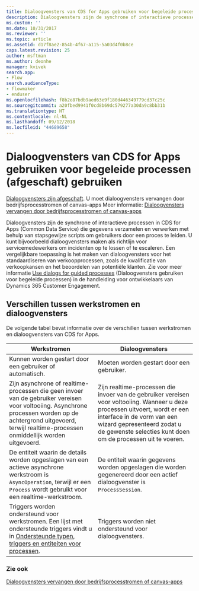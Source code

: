 ```yaml
---
title: Dialoogvensters van CDS for Apps gebruiken voor begeleide processen (afgeschaft) gebruiken | Microsoft Docs
description: Dialoogvensters zijn de synchrone of interactieve processen die gegevens verzamelen en verwerken met behulp van stapsgewijze scripts om gebruikers door een proces te leiden
ms.custom: ''
ms.date: 10/31/2017
ms.reviewer: ''
ms.topic: article
ms.assetid: d17f8ae2-854b-4f67-a115-5a03d4f0b8ce
caps.latest.revision: 25
author: msftman
ms.author: deonhe
manager: kvivek
search.app:
- Flow
search.audienceType:
- flowmaker
- enduser
ms.openlocfilehash: f8b2e87bdb9aed63e9f180d446349779cd37c25c
ms.sourcegitcommit: a20fbed9941f0cd8b69dc579277a30da9c8bb31b
ms.translationtype: HT
ms.contentlocale: nl-NL
ms.lasthandoff: 09/12/2018
ms.locfileid: "44689658"
---
```

# <a name="use-cds-for-apps-dialogs-for-guided-processes-deprecated"></a>Dialoogvensters van CDS for Apps gebruiken voor begeleide processen (afgeschaft) gebruiken

[Dialoogvensters zijn afgeschaft](/dynamics365/get-started/whats-new/customer-engagement/important-changes-coming#dialogs-are-deprecated). U moet dialoogvensters vervangen door bedrijfsprocesstromen of canvas-apps Meer informatie: [Dialoogvensters vervangen door bedrijfsprocesstromen of canvas-apps](replace-dialogs.md) 

Dialoogvensters zijn de synchrone of interactieve processen in CDS for Apps (Common Data Service) die gegevens verzamelen en verwerken met behulp van stapsgewijze scripts om gebruikers door een proces te leiden. U kunt bijvoorbeeld dialoogvensters maken als richtlijn voor servicemedewerkers om incidenten op te lossen of te escaleren. Een vergelijkbare toepassing is het maken van dialoogvensters voor het standaardiseren van verkoopprocessen, zoals de kwalificatie van verkoopkansen en het beoordelen van potentiële klanten. Zie voor meer informatie [Use dialogs for guided processes](/dynamics365/customer-engagement/developer/use-dialogs-guided-processes) (Dialoogvensters gebruiken voor begeleide processen) in de handleiding voor ontwikkelaars van Dynamics 365 Customer Engagement.

## <a name="differences-between-workflows-and-dialogs"></a>Verschillen tussen werkstromen en dialoogvensters

De volgende tabel bevat informatie over de verschillen tussen werkstromen en dialoogvensters van CDS for Apps.  


| Werkstromen     |    Dialoogvensters      |
|---------------|--------------|
|                                                                                                  Kunnen worden gestart door een gebruiker of automatisch.                                                                                                   |                                                                                          Moeten worden gestart door een gebruiker.                                                                                          |
|                                  Zijn asynchrone of realtime-processen die geen invoer van de gebruiker vereisen voor voltooiing. Asynchrone processen worden op de achtergrond uitgevoerd, terwijl realtime-processen onmiddellijk worden uitgevoerd.                                   | Zijn realtime-processen die invoer van de gebruiker vereisen voor voltooiing. Wanneer u deze processen uitvoert, wordt er een interface in de vorm van een wizard gepresenteerd zodat u de gewenste selecties kunt doen om de processen uit te voeren. |
|                                                    De entiteit waarin de details worden opgeslagen van een actieve asynchrone werkstroom is `AsyncOperation`, terwijl er een `Process` wordt gebruikt voor een realtime-werkstroom.                                                     |                                                       De entiteit waarin gegevens worden opgeslagen die worden gegenereerd door een actief dialoogvenster is `ProcessSession`.                                                       |
|                  Triggers worden ondersteund voor werkstromen. Een lijst met ondersteunde triggers vindt u in [Ondersteunde typen, triggers en entiteiten voor processen](/dynamics365/customer-engagement/developer/supported-types-triggers-entities-actions-processes).                   |                                                                                   Triggers worden niet ondersteund voor dialoogvensters.                                                                                    |
  
### <a name="see-also"></a>Zie ook
[Dialoogvensters vervangen door bedrijfsprocesstromen of canvas-apps](replace-dialogs.md)
